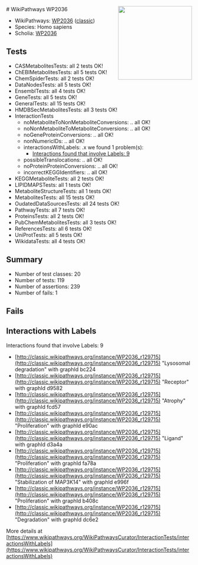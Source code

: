 <img style="float: right; width: 200px" src="https://upload.wikimedia.org/wikipedia/commons/thumb/8/83/Wplogo_with_text_500.png/640px-Wplogo_with_text_500.png" />
# WikiPathways WP2036

* WikiPathways: [WP2036](https://wikipathways.org/pathways/WP2036) ([classic](https://classic.wikipathways.org/instance/WP2036))
* Species: Homo sapiens
* Scholia: [WP2036](https://scholia.toolforge.org/wikipathways/WP2036)
## Tests
* CASMetabolitesTests: all 2 tests OK!
* ChEBIMetabolitesTests: all 5 tests OK!
* ChemSpiderTests: all 2 tests OK!
* DataNodesTests: all 5 tests OK!
* EnsemblTests: all 4 tests OK!
* GeneTests: all 5 tests OK!
* GeneralTests: all 15 tests OK!
* HMDBSecMetabolitesTests: all 3 tests OK!
* InteractionTests
    * noMetaboliteToNonMetaboliteConversions: .. all OK!
    * noNonMetaboliteToMetaboliteConversions: .. all OK!
    * noGeneProteinConversions: .. all OK!
    * nonNumericIDs: .. all OK!
    * interactionsWithLabels: .x we found 1 problem(s):
        * [Interactions found that involve Labels: 9](#630d2680)
    * possibleTranslocations: .. all OK!
    * noProteinProteinConversions: .. all OK!
    * incorrectKEGGIdentifiers: .. all OK!
* KEGGMetaboliteTests: all 2 tests OK!
* LIPIDMAPSTests: all 1 tests OK!
* MetaboliteStructureTests: all 1 tests OK!
* MetabolitesTests: all 15 tests OK!
* OudatedDataSourcesTests: all 24 tests OK!
* PathwayTests: all 7 tests OK!
* ProteinsTests: all 2 tests OK!
* PubChemMetabolitesTests: all 3 tests OK!
* ReferencesTests: all 6 tests OK!
* UniProtTests: all 5 tests OK!
* WikidataTests: all 4 tests OK!


## Summary

* Number of test classes: 20
* Number of tests: 119
* Number of assertions: 239
* Number of fails: 1

## Fails

<a name="630d2680" />

## Interactions with Labels

Interactions found that involve Labels: 9

* [http://classic.wikipathways.org/instance/WP2036_r129715](http://classic.wikipathways.org/instance/WP2036_r129715) "Lysosomal degradation" with graphId bc224
* [http://classic.wikipathways.org/instance/WP2036_r129715](http://classic.wikipathways.org/instance/WP2036_r129715) "Receptor" with graphId d9582
* [http://classic.wikipathways.org/instance/WP2036_r129715](http://classic.wikipathways.org/instance/WP2036_r129715) "Atrophy" with graphId fcd57
* [http://classic.wikipathways.org/instance/WP2036_r129715](http://classic.wikipathways.org/instance/WP2036_r129715) "Proliferation" with graphId e90ac
* [http://classic.wikipathways.org/instance/WP2036_r129715](http://classic.wikipathways.org/instance/WP2036_r129715) "Ligand" with graphId d3a4a
* [http://classic.wikipathways.org/instance/WP2036_r129715](http://classic.wikipathways.org/instance/WP2036_r129715) "Proliferation" with graphId fa78a
* [http://classic.wikipathways.org/instance/WP2036_r129715](http://classic.wikipathways.org/instance/WP2036_r129715) "Stabilization of MAP3K14" with graphId e996f
* [http://classic.wikipathways.org/instance/WP2036_r129715](http://classic.wikipathways.org/instance/WP2036_r129715) "Proliferation" with graphId b408c
* [http://classic.wikipathways.org/instance/WP2036_r129715](http://classic.wikipathways.org/instance/WP2036_r129715) "Degradation" with graphId dc6e2


More details at [https://www.wikipathways.org/WikiPathwaysCurator/InteractionTests/interactionsWithLabels](https://www.wikipathways.org/WikiPathwaysCurator/InteractionTests/interactionsWithLabels)

